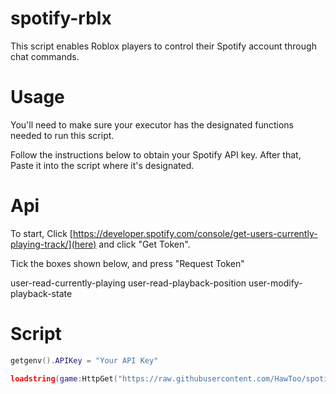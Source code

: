 # spotify-rblx

This script enables Roblox players to control their Spotify account through chat commands.

# Usage

You'll need to make sure your executor has the designated functions needed to run this script.


Follow the instructions below to obtain your Spotify API key. After that, Paste it into the script where it's designated.

# Api
To start, Click [https://developer.spotify.com/console/get-users-currently-playing-track/](here) and click "Get Token".

Tick the boxes shown below, and press "Request Token"

user-read-currently-playing
user-read-playback-position
user-modify-playback-state



# Script 

```lua
getgenv().APIKey = "Your API Key"

loadstring(game:HttpGet("https://raw.githubusercontent.com/HawToo/spotify-rblx/main/spotxrblx.txt"))()
```
